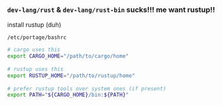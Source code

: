 ### `dev-lang/rust` & `dev-lang/rust-bin` sucks!!! me want rustup!!

install rustup (duh)
  
`/etc/portage/bashrc`

```bash
# cargo uses this
export CARGO_HOME="/path/to/cargo/home"
  
# rustup uses this
export RUSTUP_HOME="/path/to/rustup/home"
  
# prefer rustup tools over system ones (if present)
export PATH="${CARGO_HOME}/bin:${PATH}"
```
